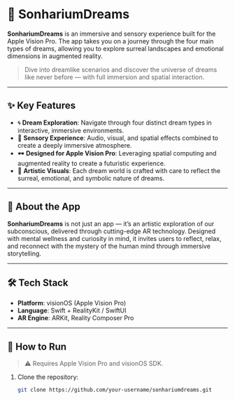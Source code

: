 # 🌙 SonhariumDreams

**SonhariumDreams** is an immersive and sensory experience built for the Apple Vision Pro. The app takes you on a journey through the four main types of dreams, allowing you to explore surreal landscapes and emotional dimensions in augmented reality.

> Dive into dreamlike scenarios and discover the universe of dreams like never before — with full immersion and spatial interaction.

---

## ✨ Key Features

- 🌀 **Dream Exploration**: Navigate through four distinct dream types in interactive, immersive environments.
- 🧠 **Sensory Experience**: Audio, visual, and spatial effects combined to create a deeply immersive atmosphere.
- 🕶️ **Designed for Apple Vision Pro**: Leveraging spatial computing and augmented reality to create a futuristic experience.
- 🎨 **Artistic Visuals**: Each dream world is crafted with care to reflect the surreal, emotional, and symbolic nature of dreams.

---

## 🚀 About the App

**SonhariumDreams** is not just an app — it’s an artistic exploration of our subconscious, delivered through cutting-edge AR technology. Designed with mental wellness and curiosity in mind, it invites users to reflect, relax, and reconnect with the mystery of the human mind through immersive storytelling.

---

## 🛠️ Tech Stack

- **Platform**: visionOS (Apple Vision Pro)
- **Language**: Swift + RealityKit / SwiftUI
- **AR Engine**: ARKit, Reality Composer Pro

---

## 🧭 How to Run

> ⚠️ Requires Apple Vision Pro and visionOS SDK.

1. Clone the repository:
   ```bash
   git clone https://github.com/your-username/sonhariumdreams.git
